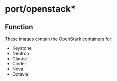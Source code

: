 # port/openstack*

## Function

These images contain the OpenStack containers for:
 * Keystone
 * Neutron
 * Glance
 * Cinder
 * Nova
 * Octavia
